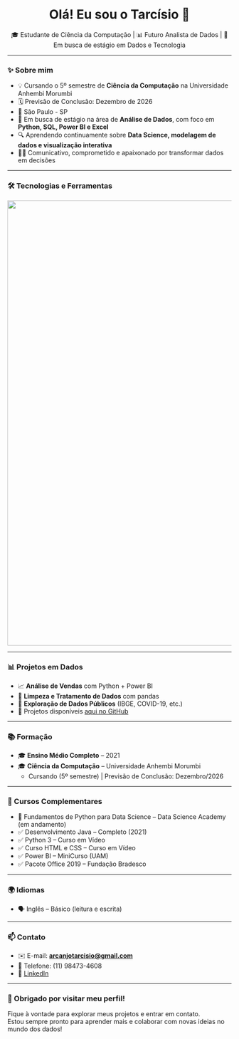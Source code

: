 <h1 align="center">Olá! Eu sou o Tarcísio 👋</h1>

<p align="center">
  🎓 Estudante de Ciência da Computação | 📊 Futuro Analista de Dados | 🚀 Em busca de estágio em Dados e Tecnologia
</p>

---

### ✨ Sobre mim

- 💡 Cursando o 5º semestre de **Ciência da Computação** na Universidade Anhembi Morumbi  
- 🗓️ Previsão de Conclusão: Dezembro de 2026  
- 📍 São Paulo - SP  
- 🎯 Em busca de estágio na área de **Análise de Dados**, com foco em **Python, SQL, Power BI e Excel**  
- 🔍 Aprendendo continuamente sobre **Data Science, modelagem de dados e visualização interativa**  
- 👨‍💻 Comunicativo, comprometido e apaixonado por transformar dados em decisões

---

### 🛠️ Tecnologias e Ferramentas

<div align="left">
  <img src="https://skillicons.dev/icons?i=python,mysql,postgres,sqlite,html,css,js,ts,java,git,github,vscode" width="1000"/>
</div>

---

### 📊 Projetos em Dados

- 📈 **Análise de Vendas** com Python + Power BI  
- 🧹 **Limpeza e Tratamento de Dados** com pandas  
- 🧠 **Exploração de Dados Públicos** (IBGE, COVID-19, etc.)  
- 📌 Projetos disponíveis [aqui no GitHub](https://github.com/TarcisioArcanjo)

---

### 📚 Formação

- 🎓 **Ensino Médio Completo** – 2021  
- 🎓 **Ciência da Computação** – Universidade Anhembi Morumbi  
  - Cursando (5º semestre) | Previsão de Conclusão: Dezembro/2026

---

### 🧩 Cursos Complementares

- 📘 Fundamentos de Python para Data Science – Data Science Academy (em andamento)  
- ✅ Desenvolvimento Java – Completo (2021)  
- ✅ Python 3 – Curso em Vídeo  
- ✅ Curso HTML e CSS – Curso em Vídeo  
- ✅ Power BI – MiniCurso (UAM)  
- ✅ Pacote Office 2019 – Fundação Bradesco

---

### 🌍 Idiomas

- 🗣️ Inglês – Básico (leitura e escrita)

---

### 📫 Contato

- ✉️ E-mail: **arcanjotarcisio@gmail.com**  
- 📱 Telefone: (11) 98473-4608  
- 💼 [LinkedIn](https://www.linkedin.com/in/tarcisioarcanjoo)

---

### 🚀 Obrigado por visitar meu perfil!

Fique à vontade para explorar meus projetos e entrar em contato.  
Estou sempre pronto para aprender mais e colaborar com novas ideias no mundo dos dados!
